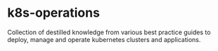 # k8s-operations
Collection of destilled knowledge from various best practice guides to deploy, manage and operate kubernetes clusters and applications.
